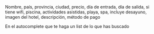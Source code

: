 Nombre, país, provincia, ciudad, precio, día de entrada, día de salida, si tiene wifi, piscina, actividades asistidas, playa, spa, incluye desayuno, imagen del hotel,
descripción, método de pago



En el autocomplete que te haga un list de lo que has buscado
